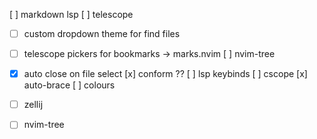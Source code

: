 [ ] markdown lsp
[ ] telescope
- [ ] custom dropdown theme for find files
- [ ] telescope pickers for bookmarks -> marks.nvim
[ ] nvim-tree
- [x] auto close on file select
[x] conform ??
[ ] lsp keybinds 
[ ] cscope
[x] auto-brace
[ ] colours
- [ ] zellij
- [ ] nvim-tree

